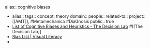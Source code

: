 alias:: cognitive biases

- alias::
  tags:: concept, theory
  domain::
  people::
  related-to::
  project:: [[AMT]], #Metamechanica #DiaGnosis 
  public:: true
- [List of Cognitive Biases and Heuristics - The Decision Lab](https://thedecisionlab.com/biases) #[[The Decision Lab]]
- [Bias List | Visual Literacy](https://www.visual-literacy.org/bias-list/)
-